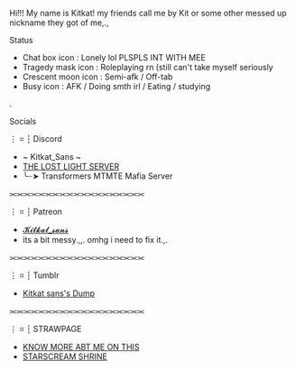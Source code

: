 Hi!!! My name is Kitkat! my friends call me by Kit or some other messed up nickname they got of me,.,

 Status
  - Chat box icon : Lonely lol PLSPLS INT WITH MEE
  - Tragedy mask icon : Roleplaying rn (still can't take myself seriously
  - Crescent moon icon : Semi-afk / Off-tab
  - Busy icon : AFK / Doing smth irl / Eating / studying


.


Socials

⋮ ⌗ ┆ Discord
  - ~ Kitkat_Sans ~
  - [THE LOST LIGHT SERVER](https://discord.gg/RaCc5WphvV)
  - ╰┈➤ Transformers MTMTE Mafia Server

⫘⫘⫘⫘⫘⫘⫘⫘⫘⫘⫘⫘⫘⫘⫘⫘⫘⫘⫘

⋮ ⌗ ┆ Patreon
  - [𝓚𝓲𝓽𝓴𝓪𝓽_𝓼𝓪𝓷𝓼](https://www.patreon.com/c/broisaskeletonandrobotpounder)
  - its a bit messy.,,. omhg i need to fix it.,.

⫘⫘⫘⫘⫘⫘⫘⫘⫘⫘⫘⫘⫘⫘⫘⫘⫘⫘⫘

⋮ ⌗ ┆ Tumblr
  - [Kitkat sans's Dump](https://www.tumblr.com/kitkat-sans)

⫘⫘⫘⫘⫘⫘⫘⫘⫘⫘⫘⫘⫘⫘⫘⫘⫘⫘⫘

⋮ ⌗ ┆ STRAWPAGE
  - [KNOW MORE ABT ME ON THIS](https://introduction-to-pt.straw.page/)
  - [STARSCREAM SHRINE](https://starscream-shrine.straw.page/)
